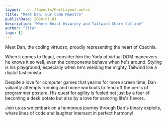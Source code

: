 ```yaml
---
layout: ../../layouts/PostLayout.astro
title: "Meet Dan, Our Code Maestro"
publishDate: 2024-01-01
description: "Where React Wizardry and Tailwind Charm Collide"
author: "Zita"
tags: []
---
```


Meet Dan, the coding virtuoso, proudly representing the heart of Czechia.

When it comes to React, consider him the Yoda of virtual DOM maneuvers—he knows it so well, even the components behave when he's around. Styling is his playground, especially when he's wielding the mighty Tailwind like a digital fashionista.

Despite a love for computer games that yearns for more screen time, Dan valiantly attempts running and home workouts to fend off the perils of programmer posture. His quest for agility is fueled not just by a fear of becoming a desk potato but also by a love for savoring life's flavors.

Join us as we embark on a humorous journey through Dan's binary exploits, where lines of code and laughter intersect in perfect harmony!
